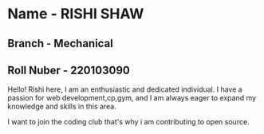 # Name - RISHI SHAW
## Branch - Mechanical
## Roll Nuber - 220103090

Hello! Rishi here, I am an enthusiastic and dedicated individual. I have a passion for web development,cp,gym, and I am always eager to expand my knowledge and skills in this area.

I want to join the coding club that's why i am contributing to open source.